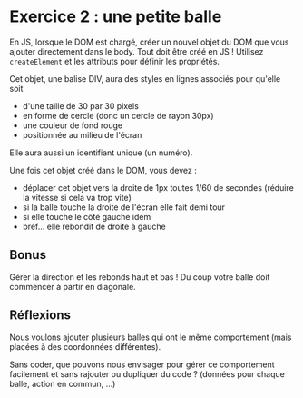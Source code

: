 # Exercice 2 : une petite balle


En JS, lorsque le DOM est chargé, créer un nouvel objet du DOM que vous ajouter directement dans le body.
Tout doit être créé en JS ! Utilisez `createElement` et les attributs pour définir les propriétés.

Cet objet, une balise DIV, aura des styles en lignes associés pour qu'elle soit 

- d'une taille de 30 par 30 pixels
- en forme de cercle (donc un cercle de rayon 30px)
- une couleur de fond rouge
- positionnée au milieu de l'écran


Elle aura aussi un identifiant unique (un numéro).


Une fois cet objet créé dans le DOM, vous devez :

- déplacer cet objet vers la droite de 1px toutes 1/60 de secondes (réduire la vitesse si cela va trop vite)
- si la balle touche la droite de l'écran elle fait demi tour
- si elle touche le côté gauche idem
- bref... elle rebondit de droite à gauche

## Bonus

Gérer la direction et les rebonds haut et bas !
Du coup votre balle doit commencer à partir en diagonale.

## Réflexions

Nous voulons ajouter plusieurs balles qui ont le même comportement (mais placées à des coordonnées différentes). 

Sans coder, que pouvons nous envisager pour gérer ce comportement facilement et sans rajouter ou dupliquer du code ?
(données pour chaque balle, action en commun, ...)